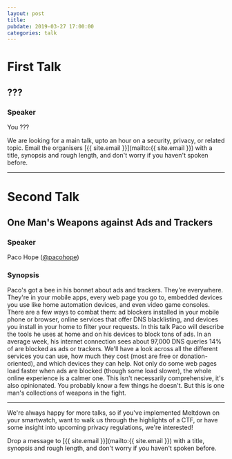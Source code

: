 ```yaml
---
layout: post
title:
pubdate: 2019-03-27 17:00:00
categories: talk
---
```


# First Talk

## ???

### Speaker

You ???

We are looking for a main talk, upto an hour on a security, privacy, or related topic. Email the organisers [{{ site.email }}](mailto:{{ site.email }}) with a title,
synopsis and rough length, and don't worry if you haven't spoken before.


<hr>

# Second Talk

## One Man's Weapons against Ads and Trackers

### Speaker

Paco Hope ([@pacohope](https://twitter.com/pacohope))

### Synopsis

Paco's got a bee in his bonnet about ads and trackers. They're everywhere. They're in your mobile apps, every web page you go to, embedded devices you use like home automation devices, and even video game consoles. There are a few ways to combat them: ad blockers installed in your mobile phone or browser, online services that offer DNS blacklisting, and devices you install in your home to filter your requests. In this talk Paco will describe the tools he uses at home and on his devices to block tons of ads. In an average week, his internet connection sees about 97,000 DNS queries 14% of are blocked as ads or trackers. We'll have a look across all the different services you can use, how much they cost (most are free or donation-oriented), and which devices they can help. Not only do some web pages load faster when ads are blocked (though some load slower), the whole online experience is a calmer one. This isn't necessarily comprehensive, it's also opinionated. You probably know a few things he doesn't. But this is one man's collections of weapons in the fight.

<hr>

We're always happy for more talks, so if you've implemented Meltdown on your smartwatch,
want to walk us through the highlights of a CTF, or have some insight into upcoming privacy
regulations, we're interested!

Drop a message to [{{ site.email }}](mailto:{{ site.email }}) with a title,
synopsis and rough length, and don't worry if you haven't spoken before.


